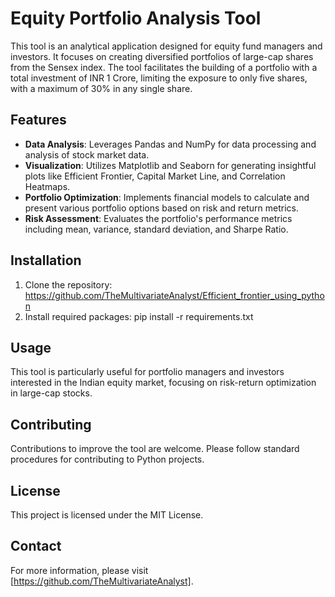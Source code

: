 # Equity Portfolio Analysis Tool

This tool is an analytical application designed for equity fund managers and investors. It focuses on creating diversified portfolios of large-cap shares from the Sensex index. The tool facilitates the building of a portfolio with a total investment of INR 1 Crore, limiting the exposure to only five shares, with a maximum of 30% in any single share.

## Features

- **Data Analysis**: Leverages Pandas and NumPy for data processing and analysis of stock market data.
- **Visualization**: Utilizes Matplotlib and Seaborn for generating insightful plots like Efficient Frontier, Capital Market Line, and Correlation Heatmaps.
- **Portfolio Optimization**: Implements financial models to calculate and present various portfolio options based on risk and return metrics.
- **Risk Assessment**: Evaluates the portfolio's performance metrics including mean, variance, standard deviation, and Sharpe Ratio.

## Installation

1. Clone the repository:
https://github.com/TheMultivariateAnalyst/Efficient_frontier_using_python
2. Install required packages:
pip install -r requirements.txt

## Usage

This tool is particularly useful for portfolio managers and investors interested in the Indian equity market, focusing on risk-return optimization in large-cap stocks.

## Contributing

Contributions to improve the tool are welcome. Please follow standard procedures for contributing to Python projects.

## License

This project is licensed under the MIT License.

## Contact

For more information, please visit [https://github.com/TheMultivariateAnalyst].




